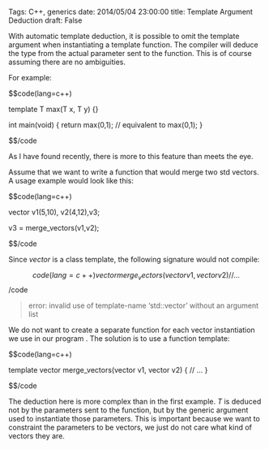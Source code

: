 Tags: C++, generics
date: 2014/05/04 23:00:00
title: Template Argument Deduction
draft: False

With automatic template deduction, it is possible to omit the template argument when instantiating a template function. The compiler will deduce the type from the actual parameter sent to the function. This is of course assuming there are no ambiguities.

For example:


$$code(lang=c++)

template<class T>
T max(T x, T y) {}

int main(void) {
    return max(0,1);       // equivalent to max<int>(0,1);
}

$$/code

As I have found recently, there is more to this feature than meets the eye.

Assume that we want to write a function that would merge two std vectors. A usage example would look like this:

$$code(lang=c++)

vector<int> v1(5,10), v2(4,12),v3;

v3 = merge_vectors(v1,v2);

$$/code

Since _vector_ is a class template, the following signature would not compile:

$$code(lang=c++)
vector merge_vectors(vector v1, vector v2) {
     // ...
}
$$/code

> error: invalid use of template-name ‘std::vector’ without an argument list

We do not want to create a separate function for each vector instantiation we use in our program . The solution is to use a function template:

$$code(lang=c++)

template<class T>
vector<T> merge_vectors(vector<T> v1, vector<T> v2) {
     // ...
}

$$/code


The deduction here is more complex than in the first example. _T_ is deduced not by the parameters sent to the function, but by the generic argument used to instantiate those parameters. This is important because we want to constraint the parameters to be vectors, we just do not care what kind of vectors they are.



